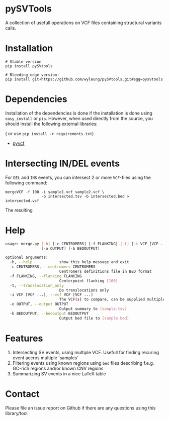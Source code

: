 # pySVTools

A collection of usefull operations on VCF files containing structural variants calls.

# Installation

    # Stable version
    pip install pySVtools

    # Bleeding edge version:
    pip install git+https://github.com/wyleung/pySVtools.git#egg=pysvtools

# Dependencies

Installation of the dependencies is done if the installation is done using `easy_install` or `pip`. However, when used directly from the source, you should install the following external libraries:

( or use `pip install -r requirements.txt`)


 - [pyvcf](https://github.com/jamescasbon/PyVCF)
 


# Intersecting IN/DEL events

For `DEL` and `INS` events, you can intersect 2 or more `VCF`-files using the following command:

    mergeVCF -f 100 -i sample1.vcf sample2.vcf \
                    -o intersected.tsv -b intersected.bed > intersected.vcf

The resulting 


# Help

```bash
usage: merge.py [-h] [-c CENTROMERS] [-f FLANKING] [-t] [-i VCF [VCF ...]]
                [-o OUTPUT] [-b BEDOUTPUT]

optional arguments:
  -h, --help            show this help message and exit
  -c CENTROMERS, --centromers CENTROMERS
                        Centromers definitions file in BED format
  -f FLANKING, --flanking FLANKING
                        Centerpoint flanking [100]
  -t, --translocation_only
                        Do translocations only
  -i VCF [VCF ...], --vcf VCF [VCF ...]
                        The VCF(s) to compare, can be supplied multiple times
  -o OUTPUT, --output OUTPUT
                        Output summary to [sample.tsv]
  -b BEDOUTPUT, --bedoutput BEDOUTPUT
                        Output bed file to [sample.bed]
```


# Features

 1. Intersecting SV events, using multiple VCF. Usefull for finding recuring event accros multiple 'samples'
 1. Filtering events using known regions using ``bed`` files describing f.e.g. GC-rich regions and/or known CNV regions
 1. Summarizing SV events in a nice LaTeX table

# Contact

Please file an issue report on Github if there are any questions using this library/tool

